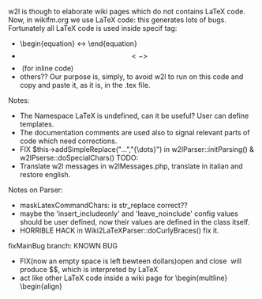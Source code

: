 w2l is though to elaborate wiki pages which do not contains LaTeX code. Now, in wikifm.org we use LaTeX code: this generates lots of bugs. Fortunately all LaTeX code is used inside specif tag:
* \begin{equation} <-> \end{equation}
* $$ <-> $$
* <math> <-> </math> (for inline code)
* others??
Our purpose is, simply, to avoid w2l to run on this code and copy and paste it, as it is, in the .tex file.

Notes:
- The Namespace LaTeX is undefined, can it be useful? User can define templates.
- The documentation comments are used also to signal relevant parts of code which need corrections.
- FIX $this->addSimpleReplace("...","{\dots}") in w2lParser::initParsing() & w2lPserse::doSpecialChars()
TODO:
- Translate w2l messages in w2lMessages.php, translate in italian and restore english.


Notes on Parser:
- maskLatexCommandChars: is str_replace correct??
- maybe the 'insert_includeonly' and 'leave_noinclude' config values should be user defined, now their values are defined in the class itself.
- HORRIBLE HACK in Wiki2LaTeXParser::doCurlyBraces() fix it.


fixMainBug branch: KNOWN BUG
- FIX(now an empty space is left bewteen dollars)open and close <math></math> will produce $$, which is interpreted by LaTeX 
- act like other LaTeX code inside a wiki page for \begin{multline} \begin{align}